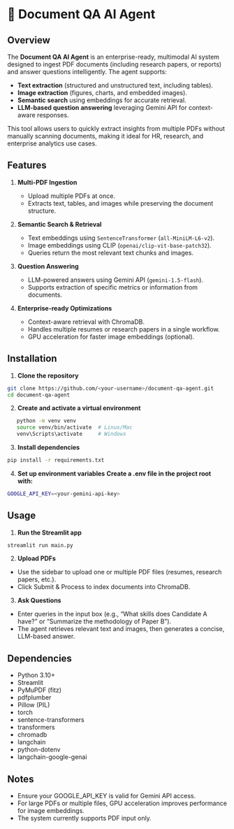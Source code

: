 # 📑 Document QA AI Agent

## Overview
The **Document QA AI Agent** is an enterprise-ready, multimodal AI system designed to ingest PDF documents (including research papers, or reports) and answer questions intelligently. The agent supports:  

- **Text extraction** (structured and unstructured text, including tables).  
- **Image extraction** (figures, charts, and embedded images).  
- **Semantic search** using embeddings for accurate retrieval.  
- **LLM-based question answering** leveraging Gemini API for context-aware responses.  

This tool allows users to quickly extract insights from multiple PDFs without manually scanning documents, making it ideal for HR, research, and enterprise analytics use cases.



## Features

1. **Multi-PDF Ingestion**  
   - Upload multiple PDFs at once.  
   - Extracts text, tables, and images while preserving the document structure.  

2. **Semantic Search & Retrieval**  
   - Text embeddings using `SentenceTransformer` (`all-MiniLM-L6-v2`).  
   - Image embeddings using CLIP (`openai/clip-vit-base-patch32`).  
   - Queries return the most relevant text chunks and images.  

3. **Question Answering**  
   - LLM-powered answers using Gemini API (`gemini-1.5-flash`).  
   - Supports extraction of specific metrics or information from documents.  

4. **Enterprise-ready Optimizations**  
   - Context-aware retrieval with ChromaDB.  
   - Handles multiple resumes or research papers in a single workflow.  
   - GPU acceleration for faster image embeddings (optional).  



## Installation

1. **Clone the repository**

```bash
git clone https://github.com/<your-username>/document-qa-agent.git
cd document-qa-agent
```
2. **Create and activate a virtual environment**
```bash
   python -m venv venv
   source venv/bin/activate  # Linux/Mac
   venv\Scripts\activate     # Windows
```
3. **Install dependencies**
```bash
pip install -r requirements.txt
```
4. **Set up environment variables**
**Create a .env file in the project root with:**
```bash
GOOGLE_API_KEY=<your-gemini-api-key>
```

## Usage
1. **Run the Streamlit app**
```bash
streamlit run main.py
```
2. **Upload PDFs**
- Use the sidebar to upload one or multiple PDF files (resumes, research papers, etc.).
- Click Submit & Process to index documents into ChromaDB.
3. **Ask Questions**
- Enter queries in the input box (e.g., “What skills does Candidate A have?” or “Summarize the methodology of Paper B”).
- The agent retrieves relevant text and images, then generates a concise, LLM-based answer.

## Dependencies
- Python 3.10+
- Streamlit
- PyMuPDF (fitz)
- pdfplumber
- Pillow (PIL)
- torch
- sentence-transformers
- transformers
- chromadb
- langchain
- python-dotenv
- langchain-google-genai
## Notes
- Ensure your GOOGLE_API_KEY is valid for Gemini API access.
- For large PDFs or multiple files, GPU acceleration improves performance for image embeddings.
- The system currently supports PDF input only.
  
